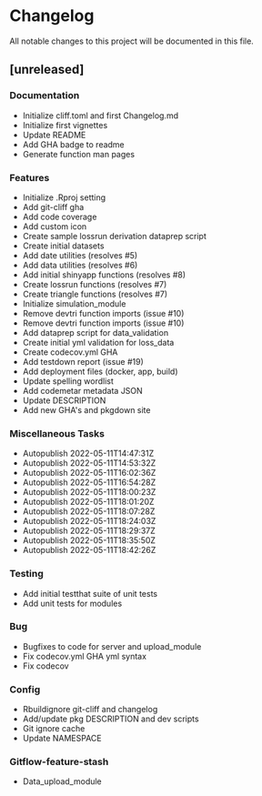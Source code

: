 # Changelog
All notable changes to this project will be documented in this file.

## [unreleased]

### Documentation

- Initialize cliff.toml and first Changelog.md
- Initialize first vignettes
- Update README
- Add GHA badge to readme
- Generate function man pages

### Features

- Initialize .Rproj setting
- Add git-cliff gha
- Add code coverage
- Add custom icon
- Create sample lossrun derivation dataprep script
- Create initial datasets
- Add date utilities (resolves #5)
- Add data utilities (resolves #6)
- Add initial shinyapp functions (resolves #8)
- Create lossrun functions (resolves #7)
- Create triangle functions (resolves #7)
- Initialize simulation_module
- Remove devtri function imports (issue #10)
- Remove devtri function imports (issue #10)
- Add dataprep script for data_validation
- Create initial yml validation for loss_data
- Create codecov.yml GHA
- Add testdown report (issue #19)
- Add deployment files (docker, app, build)
- Update spelling wordlist
- Add codemetar metadata JSON
- Update DESCRIPTION
- Add new GHA's and pkgdown site

### Miscellaneous Tasks

- Autopublish 2022-05-11T14:47:31Z
- Autopublish 2022-05-11T14:53:32Z
- Autopublish 2022-05-11T16:02:36Z
- Autopublish 2022-05-11T16:54:28Z
- Autopublish 2022-05-11T18:00:23Z
- Autopublish 2022-05-11T18:01:20Z
- Autopublish 2022-05-11T18:07:28Z
- Autopublish 2022-05-11T18:24:03Z
- Autopublish 2022-05-11T18:29:37Z
- Autopublish 2022-05-11T18:35:50Z
- Autopublish 2022-05-11T18:42:26Z

### Testing

- Add initial testthat suite of unit tests
- Add unit tests for modules

### Bug

- Bugfixes to code for server and upload_module
- Fix codecov.yml GHA yml syntax
- Fix codecov

### Config

- Rbuildignore git-cliff and changelog
- Add/update pkg DESCRIPTION and dev scripts
- Git ignore cache
- Update NAMESPACE

### Gitflow-feature-stash

- Data_upload_module

<!-- generated by git-cliff -->
